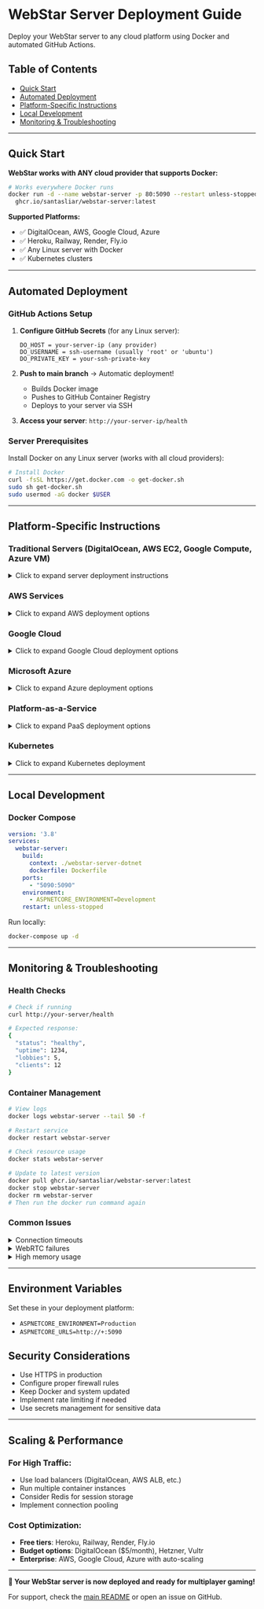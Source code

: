 # WebStar Server Deployment Guide

Deploy your WebStar server to any cloud platform using Docker and automated GitHub Actions.

## Table of Contents
- [Quick Start](#quick-start)
- [Automated Deployment](#automated-deployment)
- [Platform-Specific Instructions](#platform-specific-instructions)
- [Local Development](#local-development)
- [Monitoring & Troubleshooting](#monitoring--troubleshooting)

---

## Quick Start

**WebStar works with ANY cloud provider that supports Docker:**

```bash
# Works everywhere Docker runs
docker run -d --name webstar-server -p 80:5090 --restart unless-stopped \
  ghcr.io/santasliar/webstar-server:latest
```

**Supported Platforms:**
- ✅ DigitalOcean, AWS, Google Cloud, Azure
- ✅ Heroku, Railway, Render, Fly.io  
- ✅ Any Linux server with Docker
- ✅ Kubernetes clusters

---

## Automated Deployment

### GitHub Actions Setup

1. **Configure GitHub Secrets** (for any Linux server):
   ```
   DO_HOST = your-server-ip (any provider)
   DO_USERNAME = ssh-username (usually 'root' or 'ubuntu')
   DO_PRIVATE_KEY = your-ssh-private-key
   ```

2. **Push to main branch** → Automatic deployment!
   - Builds Docker image
   - Pushes to GitHub Container Registry
   - Deploys to your server via SSH

3. **Access your server**: `http://your-server-ip/health`

### Server Prerequisites

Install Docker on any Linux server (works with all cloud providers):
```bash
# Install Docker
curl -fsSL https://get.docker.com -o get-docker.sh
sudo sh get-docker.sh
sudo usermod -aG docker $USER
```

---

## Platform-Specific Instructions

### Traditional Servers (DigitalOcean, AWS EC2, Google Compute, Azure VM)

<details>
<summary>Click to expand server deployment instructions</summary>

**Same setup works for all providers:**

```bash
# 1. Install Docker (if not already installed)
curl -fsSL https://get.docker.com -o get-docker.sh
sudo sh get-docker.sh

# 2. Configure GitHub Actions with your server details
# 3. Push to main branch - auto-deployment!

# Manual deployment alternative:
docker pull ghcr.io/santasliar/webstar-server:latest
docker run -d --name webstar-server -p 80:5090 --restart unless-stopped \
  ghcr.io/santasliar/webstar-server:latest
```

**Firewall Ports:**
- Port 22 (SSH)
- Port 80 (HTTP)
- Port 443 (HTTPS, if using SSL)

</details>

### AWS Services

<details>
<summary>Click to expand AWS deployment options</summary>

#### AWS Fargate (ECS)
```json
{
  "family": "webstar-server",
  "networkMode": "awsvpc",
  "requiresCompatibilities": ["FARGATE"],
  "cpu": "256",
  "memory": "512",
  "containerDefinitions": [{
    "name": "webstar-server",
    "image": "ghcr.io/santasliar/webstar-server:latest",
    "portMappings": [{"containerPort": 5090, "protocol": "tcp"}],
    "healthCheck": {
      "command": ["CMD-SHELL", "curl -f http://localhost:5090/health || exit 1"]
    }
  }]
}
```

#### AWS App Runner
```bash
# Deploy directly from container registry
aws apprunner create-service \
  --service-name webstar-server \
  --source-configuration '{
    "ImageRepository": {
      "ImageIdentifier": "ghcr.io/santasliar/webstar-server:latest",
      "ImageConfiguration": {
        "Port": "5090"
      }
    }
  }'
```

</details>

### Google Cloud

<details>
<summary>Click to expand Google Cloud deployment options</summary>

#### Google Cloud Run
```bash
gcloud run deploy webstar-server \
  --image ghcr.io/santasliar/webstar-server:latest \
  --platform managed \
  --region us-central1 \
  --allow-unauthenticated \
  --port 5090
```

#### Google Compute Engine
Same as traditional servers - just install Docker and run the container.

</details>

### Microsoft Azure

<details>
<summary>Click to expand Azure deployment options</summary>

#### Azure Container Instances
```bash
az container create \
  --resource-group myResourceGroup \
  --name webstar-server \
  --image ghcr.io/santasliar/webstar-server:latest \
  --ports 5090 \
  --dns-name-label webstar-unique \
  --environment-variables ASPNETCORE_ENVIRONMENT=Production
```

#### Azure App Service
```bash
az webapp create \
  --resource-group myResourceGroup \
  --plan myAppServicePlan \
  --name webstar-app \
  --deployment-container-image-name ghcr.io/santasliar/webstar-server:latest
```

</details>

### Platform-as-a-Service

<details>
<summary>Click to expand PaaS deployment options</summary>

#### Heroku
1. Create `heroku.yml` in repository root:
```yaml
build:
  docker:
    web: webstar-server-dotnet/Dockerfile
run:
  web: dotnet WebStarServer.dll
```

2. Deploy:
```bash
heroku create your-app-name
heroku stack:set container
git push heroku main
```

#### Railway
1. Connect GitHub repository to Railway
2. Railway auto-detects Dockerfile
3. Set environment variable: `PORT=5090`
4. Deploy automatically on git push

#### Fly.io
```bash
flyctl launch --dockerfile webstar-server-dotnet/Dockerfile
flyctl deploy
```

#### Render
1. Connect GitHub repository
2. Select "Docker" as environment
3. Set Dockerfile path: `webstar-server-dotnet/Dockerfile`
4. Deploy

</details>

### Kubernetes

<details>
<summary>Click to expand Kubernetes deployment</summary>

```yaml
apiVersion: apps/v1
kind: Deployment
metadata:
  name: webstar-server
spec:
  replicas: 3
  selector:
    matchLabels:
      app: webstar-server
  template:
    metadata:
      labels:
        app: webstar-server
    spec:
      containers:
      - name: webstar-server
        image: ghcr.io/santasliar/webstar-server:latest
        ports:
        - containerPort: 5090
        env:
        - name: ASPNETCORE_ENVIRONMENT
          value: "Production"
        livenessProbe:
          httpGet:
            path: /health
            port: 5090
          initialDelaySeconds: 30
          periodSeconds: 10
---
apiVersion: v1
kind: Service
metadata:
  name: webstar-service
spec:
  selector:
    app: webstar-server
  ports:
  - protocol: TCP
    port: 80
    targetPort: 5090
  type: LoadBalancer
```

Deploy:
```bash
kubectl apply -f webstar-deployment.yaml
```

</details>

---

## Local Development

### Docker Compose
```yaml
version: '3.8'
services:
  webstar-server:
    build:
      context: ./webstar-server-dotnet
      dockerfile: Dockerfile
    ports:
      - "5090:5090"
    environment:
      - ASPNETCORE_ENVIRONMENT=Development
    restart: unless-stopped
```

Run locally:
```bash
docker-compose up -d
```

---

## Monitoring & Troubleshooting

### Health Checks
```bash
# Check if running
curl http://your-server/health

# Expected response:
{
  "status": "healthy",
  "uptime": 1234,
  "lobbies": 5,
  "clients": 12
}
```

### Container Management
```bash
# View logs
docker logs webstar-server --tail 50 -f

# Restart service
docker restart webstar-server

# Check resource usage
docker stats webstar-server

# Update to latest version
docker pull ghcr.io/santasliar/webstar-server:latest
docker stop webstar-server
docker rm webstar-server
# Then run the docker run command again
```

### Common Issues

<details>
<summary>Connection timeouts</summary>

- Check firewall settings
- Verify server URL is correct
- Ensure port 5090 is accessible
</details>

<details>
<summary>WebRTC failures</summary>

- Verify STUN servers are accessible
- Check NAT/firewall configuration
- Consider adding TURN servers for restrictive networks
</details>

<details>
<summary>High memory usage</summary>

- Monitor with `docker stats`
- Check for memory leaks in logs
- Consider scaling horizontally
</details>

---

## Environment Variables

Set these in your deployment platform:

- `ASPNETCORE_ENVIRONMENT=Production`
- `ASPNETCORE_URLS=http://+:5090`

## Security Considerations

- Use HTTPS in production
- Configure proper firewall rules
- Keep Docker and system updated
- Implement rate limiting if needed
- Use secrets management for sensitive data

---

## Scaling & Performance

### For High Traffic:
- Use load balancers (DigitalOcean, AWS ALB, etc.)
- Run multiple container instances
- Consider Redis for session storage
- Implement connection pooling

### Cost Optimization:
- **Free tiers**: Heroku, Railway, Render, Fly.io
- **Budget options**: DigitalOcean ($5/month), Hetzner, Vultr
- **Enterprise**: AWS, Google Cloud, Azure with auto-scaling

---

**🎉 Your WebStar server is now deployed and ready for multiplayer gaming!**

For support, check the [main README](README.md) or open an issue on GitHub.